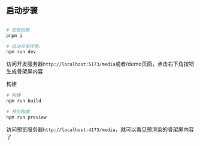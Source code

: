 

## 启动步骤

```bash

# 安装依赖
pnpm i 

# 启动开发环境，
npm run dev
```

访问开发服务器`http://localhost:5173/media`或者/demo页面，点击右下角按钮生成骨架屏内容


构建
```bash
# 构建
npm run build

# 预览构建
npm run preview
```
访问预览服务器`http://localhost:4173/media`，就可以看见预渲染的骨架屏内容了
